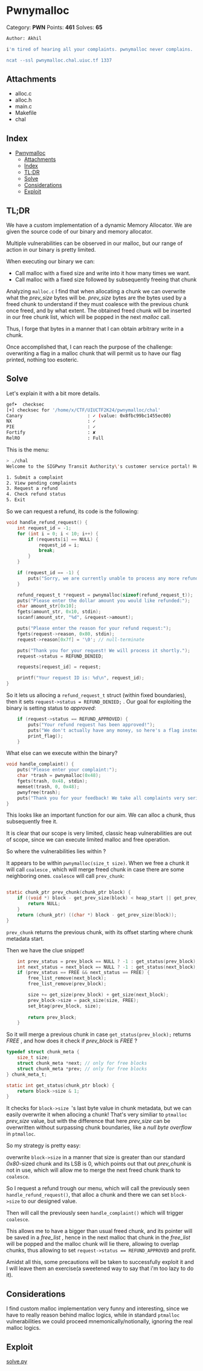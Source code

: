 # Pwnymalloc

Category: **PWN**
Points: **461**
Solves: **65**


```sh
Author: Akhil

i'm tired of hearing all your complaints. pwnymalloc never complains.

ncat --ssl pwnymalloc.chal.uiuc.tf 1337
```

## Attachments

- alloc.c
- alloc.h
- main.c
- Makefile
- chal

## Index

- [Pwnymalloc](#pwnymalloc)
  - [Attachments](#attachments)
  - [Index](#index)
  - [TL;DR](#tldr)
  - [Solve](#solve)
  - [Considerations](#considerations)
  - [Exploit](#exploit)

## TL;DR

We have a custom implementation of a dynamic Memory Allocator. We are given the source code of our binary and memory allocator.

Multiple vulnerabilities can be observed in our malloc, but our range of action in our binary is pretty limited.

When executing our binary we can:

- Call malloc with a fixed size and write into it how many times we want.
- Call malloc with a fixed size followed by subsequently freeing that chunk

Analyzing `malloc.c` I find that when allocating a chunk we can overwrite what the *prev_size* bytes will be. *prev_size* bytes are the bytes used by a freed chunk to understand if they must coalesce with the previous chunk once freed, and by what extent. The obtained freed chunk will be inserted in our free chunk list, which will be popped in the next *malloc* call.

Thus, I forge that bytes in a manner that I can obtain arbitrary write in a chunk. 

Once accomplished that, I can reach the purpose of the challenge: overwriting a flag in a malloc chunk that will permit us to have our flag printed, nothing too esoteric.

 

## Solve

Let's explain it with a bit more details.

```sh
gef➤  checksec
[+] checksec for '/home/x/CTF/UIUCTF2K24/pwnymalloc/chal'
Canary                        : ✓ (value: 0x8fbc99bc1455ec00)
NX                            : ✓ 
PIE                           : ✓ 
Fortify                       : ✘ 
RelRO                         : Full

```

This is the menu:

```sh
> ./chal
Welcome to the SIGPwny Transit Authority\'s customer service portal! How may we help you today>

1. Submit a complaint
2. View pending complaints
3. Request a refund
4. Check refund status
5. Exit

```

So we can request a refund, its code is the following:

```c
void handle_refund_request() {
    int request_id = -1;
    for (int i = 0; i < 10; i++) {
        if (requests[i] == NULL) {
            request_id = i;
            break;
        }
    }

    if (request_id == -1) {
        puts("Sorry, we are currently unable to process any more refund requests.");
    }

    refund_request_t *request = pwnymalloc(sizeof(refund_request_t));
    puts("Please enter the dollar amount you would like refunded:");
    char amount_str[0x10];
    fgets(amount_str, 0x10, stdin);
    sscanf(amount_str, "%d", &request->amount);

    puts("Please enter the reason for your refund request:");
    fgets(request->reason, 0x80, stdin);
    request->reason[0x7f] = '\0'; // null-terminate

    puts("Thank you for your request! We will process it shortly.");
    request->status = REFUND_DENIED;

    requests[request_id] = request;

    printf("Your request ID is: %d\n", request_id);
}
```

So it lets us allocing a `refund_request_t` struct (within fixed boundaries), then it sets `request->status = REFUND_DENIED;` . Our goal for exploiting the binary is setting status to *approved*:



```c 
    if (request->status == REFUND_APPROVED) {
        puts("Your refund request has been approved!");
        puts("We don't actually have any money, so here's a flag instead:");
        print_flag();
    } 
```

What else can we execute within the binary?

```c
void handle_complaint() {
    puts("Please enter your complaint:");
    char *trash = pwnymalloc(0x48);
    fgets(trash, 0x48, stdin);
    memset(trash, 0, 0x48);
    pwnyfree(trash);
    puts("Thank you for your feedback! We take all complaints very seriously.");
}
```

This looks like an important function for our aim. We can alloc a chunk, thus subsequently free it. 



It is clear that our scope is very limited, classic heap vulnerabilities are out of scope, since we can execute limited malloc and free operation.

So where the vulnerabilities lies within ?

It appears to be within `pwnymalloc(size_t size)`. When we free a chunk it will call `coalesce` , which will merge freed chunk in case there are some neighboring ones. `coalesce` will call `prev_chunk`:

```c

static chunk_ptr prev_chunk(chunk_ptr block) {
    if ((void *) block - get_prev_size(block) < heap_start || get_prev_size(block) == 0) {
        return NULL;
    }
    return (chunk_ptr) ((char *) block - get_prev_size(block));
}
```

`prev_chunk` returns the previous chunk, with its offset starting where chunk metadata start.

Then we have the clue snippet!

```c
    int prev_status = prev_block == NULL ? -1 : get_status(prev_block);
    int next_status = next_block == NULL ? -1 : get_status(next_block);
    if (prev_status == FREE && next_status == FREE) {
        free_list_remove(next_block);
        free_list_remove(prev_block);

        size += get_size(prev_block) + get_size(next_block);
        prev_block->size = pack_size(size, FREE);
        set_btag(prev_block, size);
        
        return prev_block;
    } 
```

So it will merge a previous chunk in case `get_status(prev_block);` returns *FREE* , and how does it check if *prev_block* is *FREE* ?

```c
typedef struct chunk_meta {
    size_t size;
    struct chunk_meta *next; // only for free blocks
    struct chunk_meta *prev; // only for free blocks
} chunk_meta_t;

static int get_status(chunk_ptr block) {
    return block->size & 1;
}

```

It checks for `block->size `'s last byte value in chunk metadata, but we can easily overwrite it when allocing a chunk! That's very similiar to `ptmalloc` *prev_size* value, but with the difference that here *prev_size* can be overwritten without surpassing chunk boundaries, like a *null byte overflow* in `ptmalloc`.

So my strategy is pretty easy: 

overwrite  `block->size` in a manner that size is greater than our standard *0x80*-sized chunk and its LSB is 0, which points out that out *prev_chunk* is not in use, which will allow me to merge the next freed chunk thank to `coalesce`. 

So I request a refund trough our menu, which will call the previously seen `handle_refund_request()`, that alloc a chunk and there we can set `block->size` to our designed value.

Then will call the previously seen `handle_complaint()` which will trigger `coalesce`.

This allows me to have a bigger than usual freed chunk, and its pointer will be saved in a *free_list* , hence in the next malloc that chunk in the *free_list* will be popped and the malloc chunk will lie there, allowing to overlap chunks, thus allowing to set `request->status == REFUND_APPROVED`  and profit.

Amidst all this, some precautions will be taken to successfully exploit it and I will leave them an exercise(a sweetened way to say that i'm too lazy to do it).


## Considerations

I find custom malloc implementation very funny and interesting, since we have to really reason behind malloc logics, while in standard `ptmalloc` vulnerabilities we could proceed mnemonically/notionally, ignoring the real malloc logics. 

## Exploit

[solve.py](solve.py)